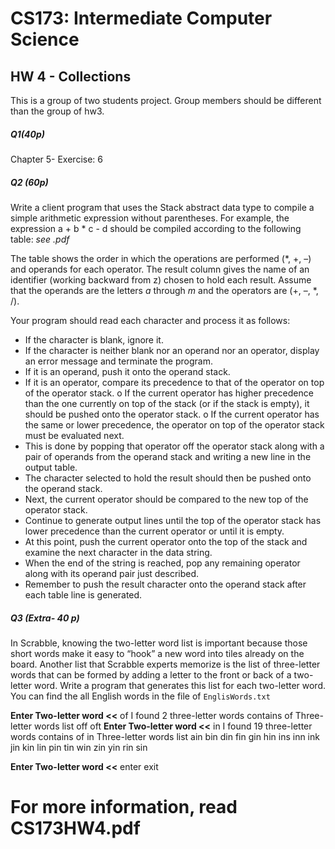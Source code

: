 # CS173: Intermediate Computer Science

## HW 4 - Collections

This is a group of two students project. Group members should be different than the group of hw3.

##### Q1(40p)
Chapter 5- Exercise: 6

##### Q2 (60p)
Write a client program that uses the Stack abstract data type to compile a simple arithmetic expression without
parentheses. For example, the expression
a + b * c - d
should be compiled according to the following table: 
*see .pdf*

The table shows the order in which the operations are performed (*, +, –) and operands for each operator. The
result column gives the name of an identifier (working backward from z) chosen to hold each result. Assume
that the operands are the letters _a_ through _m_ and the operators are (+, –, *, /).

Your program should read each character and process it as follows:
- If the character is blank, ignore it.
- If the character is neither blank nor an operand nor an operator, display an error message and terminate the
program.
- If it is an operand, push it onto the operand stack.
- If it is an operator, compare its precedence to that of the operator on top of the operator stack.
                 o If the current operator has higher precedence than the one currently on top of the stack (or if the
                     stack is empty), it should be pushed onto the operator stack.
                 o If the current operator has the same or lower precedence, the operator on top of the operator stack
                    must be evaluated next.
- This is done by popping that operator off the operator stack along with a pair of operands
from the operand stack and writing a new line in the output table.
- The character selected to hold the result should then be pushed onto the operand stack.
- Next, the current operator should be compared to the new top of the operator stack.
- Continue to generate output lines until the top of the operator stack has lower precedence
than the current operator or until it is empty.
- At this point, push the current operator onto the top of the stack and examine the next character in the data
string.
- When the end of the string is reached, pop any remaining operator along with its operand pair just described.
- Remember to push the result character onto the operand stack after each table line is generated.


##### Q3 (Extra- 40 p)

In Scrabble, knowing the two-letter word list is important because those short words make it easy to “hook” a
new word into tiles already on the board. Another list that Scrabble experts memorize is the list of three-letter
words that can be formed by adding a letter to the front or back of a two-letter word. Write a program that
generates this list for each two-letter word. You can find the all English words in the file of `EnglisWords.txt`

**Enter Two-letter word <<** of
I found 2 three-letter words contains of
Three-letter words list
off
oft
**Enter Two-letter word <<** in
I found 19 three-letter words contains of in
Three-letter words list
ain
bin
din
fin
gin
hin
ins
inn
ink
jin
kin
lin
pin
tin
win
zin
yin
rin
sin

**Enter Two-letter word <<** enter
exit

# For more information, read CS173HW4.pdf


